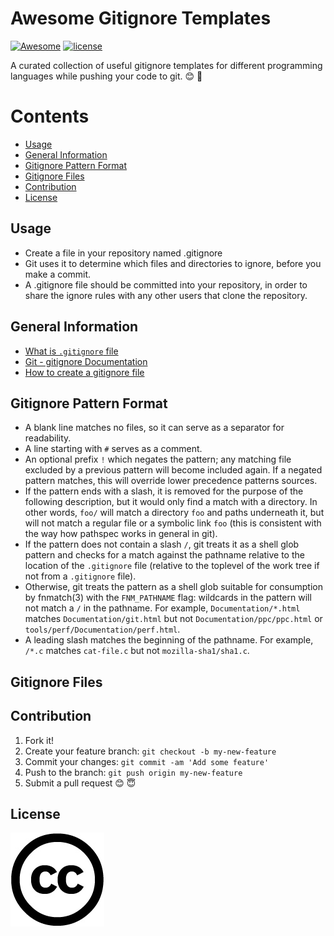 # Awesome Gitignore Templates

[![Awesome](https://cdn.rawgit.com/sindresorhus/awesome/d7305f38d29fed78fa85652e3a63e154dd8e8829/media/badge.svg)](https://github.com/aashishtamsya/awesome-gitignore-templates)
[![license](https://img.shields.io/badge/license-CC0%201.0-blue.svg)](LICENSE.md)

A curated collection of useful gitignore templates for different programming languages while pushing your code to git. 😊 📝

# Contents

-	[Usage](#usage)
-	[General Information](#general-information)
-	[Gitignore Pattern Format](#gitignore-pattern-format)
-	[Gitignore Files](#gitignore-files)
-	[Contribution](#contribution)
-	[License](#license)

## Usage 

*	Create a file in your repository named .gitignore
*	Git uses it to determine which files and directories to ignore, before you make a commit. 
*	A .gitignore file should be committed into your repository, in order to share the ignore rules with any other users that clone the repository.

## General Information

* [What is `.gitignore` file](https://help.github.com/articles/ignoring-files/)
* [Git - gitignore Documentation](https://git-scm.com/docs/gitignore)
* [How to create a gitignore file](https://help.github.com/articles/ignoring-files/)

## Gitignore Pattern Format

* A blank line matches no files, so it can serve as a separator for readability.
* A line starting with `#` serves as a comment.
* An optional prefix `!` which negates the pattern; any matching file excluded by a previous pattern will become included again. If a negated pattern matches, this will override lower precedence patterns sources.
* If the pattern ends with a slash, it is removed for the purpose of the following description, but it would only find a match with a directory. In other words, `foo/` will match a directory `foo` and paths underneath it, but will not match a regular file or a symbolic link `foo` (this is consistent with the way how pathspec works in general in git).
* If the pattern does not contain a slash `/`, git treats it as a shell glob pattern and checks for a match against the pathname relative to the location of the `.gitignore` file (relative to the toplevel of the work tree if not from a `.gitignore` file).
* Otherwise, git treats the pattern as a shell glob suitable for consumption by fnmatch(3) with the `FNM_PATHNAME` flag: wildcards in the pattern will not match a `/` in the pathname. For example, `Documentation/*.html` matches `Documentation/git.html` but not `Documentation/ppc/ppc.html` or `tools/perf/Documentation/perf.html`.
* A leading slash matches the beginning of the pathname. For example, `/*.c` matches `cat-file.c` but not `mozilla-sha1/sha1.c`.

## Gitignore Files
 

## Contribution

1. Fork it!
2. Create your feature branch: `git checkout -b my-new-feature`
3. Commit your changes: `git commit -am 'Add some feature'`
4. Push to the branch: `git push origin my-new-feature`
5. Submit a pull request 😊 😇

## License

[![CC0-1.0](/Resources/cc-logo.jpg)](/LICENSE)